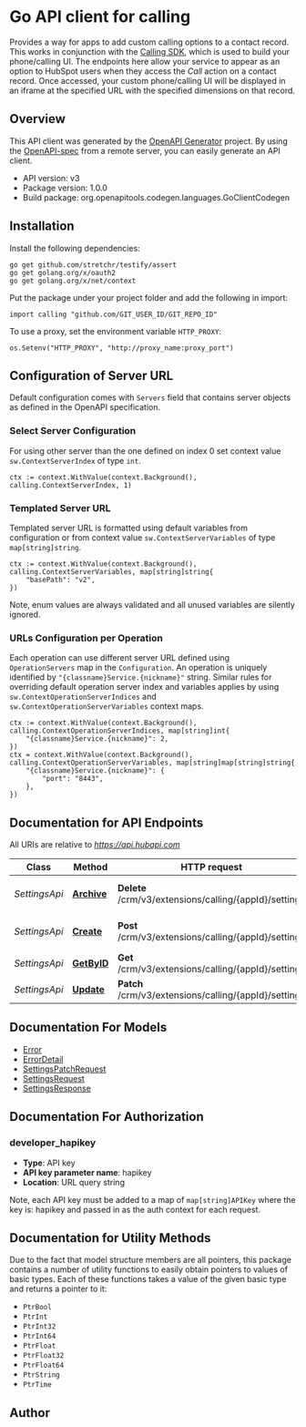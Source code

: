 # Go API client for calling

Provides a way for apps to add custom calling options to a contact record. This works in conjunction with the [Calling SDK](#), which is used to build your phone/calling UI. The endpoints here allow your service to appear as an option to HubSpot users when they access the *Call* action on a contact record. Once accessed, your custom phone/calling UI will be displayed in an iframe at the specified URL with the specified dimensions on that record.

## Overview
This API client was generated by the [OpenAPI Generator](https://openapi-generator.tech) project.  By using the [OpenAPI-spec](https://www.openapis.org/) from a remote server, you can easily generate an API client.

- API version: v3
- Package version: 1.0.0
- Build package: org.openapitools.codegen.languages.GoClientCodegen

## Installation

Install the following dependencies:

```shell
go get github.com/stretchr/testify/assert
go get golang.org/x/oauth2
go get golang.org/x/net/context
```

Put the package under your project folder and add the following in import:

```golang
import calling "github.com/GIT_USER_ID/GIT_REPO_ID"
```

To use a proxy, set the environment variable `HTTP_PROXY`:

```golang
os.Setenv("HTTP_PROXY", "http://proxy_name:proxy_port")
```

## Configuration of Server URL

Default configuration comes with `Servers` field that contains server objects as defined in the OpenAPI specification.

### Select Server Configuration

For using other server than the one defined on index 0 set context value `sw.ContextServerIndex` of type `int`.

```golang
ctx := context.WithValue(context.Background(), calling.ContextServerIndex, 1)
```

### Templated Server URL

Templated server URL is formatted using default variables from configuration or from context value `sw.ContextServerVariables` of type `map[string]string`.

```golang
ctx := context.WithValue(context.Background(), calling.ContextServerVariables, map[string]string{
	"basePath": "v2",
})
```

Note, enum values are always validated and all unused variables are silently ignored.

### URLs Configuration per Operation

Each operation can use different server URL defined using `OperationServers` map in the `Configuration`.
An operation is uniquely identified by `"{classname}Service.{nickname}"` string.
Similar rules for overriding default operation server index and variables applies by using `sw.ContextOperationServerIndices` and `sw.ContextOperationServerVariables` context maps.

```
ctx := context.WithValue(context.Background(), calling.ContextOperationServerIndices, map[string]int{
	"{classname}Service.{nickname}": 2,
})
ctx = context.WithValue(context.Background(), calling.ContextOperationServerVariables, map[string]map[string]string{
	"{classname}Service.{nickname}": {
		"port": "8443",
	},
})
```

## Documentation for API Endpoints

All URIs are relative to *https://api.hubapi.com*

Class | Method | HTTP request | Description
------------ | ------------- | ------------- | -------------
*SettingsApi* | [**Archive**](docs/SettingsApi.md#archive) | **Delete** /crm/v3/extensions/calling/{appId}/settings | Delete calling settings
*SettingsApi* | [**Create**](docs/SettingsApi.md#create) | **Post** /crm/v3/extensions/calling/{appId}/settings | Configure a calling extension
*SettingsApi* | [**GetByID**](docs/SettingsApi.md#getbyid) | **Get** /crm/v3/extensions/calling/{appId}/settings | Get calling settings
*SettingsApi* | [**Update**](docs/SettingsApi.md#update) | **Patch** /crm/v3/extensions/calling/{appId}/settings | Update settings


## Documentation For Models

 - [Error](docs/Error.md)
 - [ErrorDetail](docs/ErrorDetail.md)
 - [SettingsPatchRequest](docs/SettingsPatchRequest.md)
 - [SettingsRequest](docs/SettingsRequest.md)
 - [SettingsResponse](docs/SettingsResponse.md)


## Documentation For Authorization



### developer_hapikey

- **Type**: API key
- **API key parameter name**: hapikey
- **Location**: URL query string

Note, each API key must be added to a map of `map[string]APIKey` where the key is: hapikey and passed in as the auth context for each request.


## Documentation for Utility Methods

Due to the fact that model structure members are all pointers, this package contains
a number of utility functions to easily obtain pointers to values of basic types.
Each of these functions takes a value of the given basic type and returns a pointer to it:

* `PtrBool`
* `PtrInt`
* `PtrInt32`
* `PtrInt64`
* `PtrFloat`
* `PtrFloat32`
* `PtrFloat64`
* `PtrString`
* `PtrTime`

## Author



